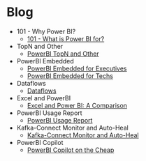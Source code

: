 # Blog

* 101 - Why Power BI?
    * [101 - What is Power BI for?](101/WhatIsPBIfor.md)
* TopN and Other
    * [PowerBI TopN and Other](TopNAndOther/TopNAndOther.md)
* PowerBI Embedded
    * [PowerBI Embedded for Executives](Embedded/Embedded-exec.md)
    * [PowerBI Embedded for Techs](Embedded/Embedded-tech-part1.md)
* Dataflows
    * [Dataflows](Dataflows/Dataflows.md)
* Excel and PowerBI
    * [Excel and Power BI: A Comparison](ExPbi/ExPbi.md)
* PowerBI Usage Report
    * [PowerBI Usage Report](PowerBIUsage/PowerBIUsageReport.md)
* Kafka-Connect Monitor and Auto-Heal
    * [Kafka-Connect Monitor and Auto-Heal](kafka-connect/monitorAndAutoheal.md)
* PowerBI Copilot
    * [PowerBI Copilot on the Cheap](PowerBICopilot/PowerBI%20Copilot%20on%20the%20Cheap.md)


